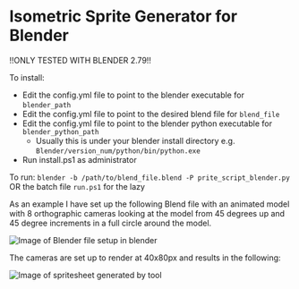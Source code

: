 # Isometric Sprite Generator for Blender


!!ONLY TESTED WITH BLENDER 2.79!!

To install:
- Edit the config.yml file to point to the blender executable for `blender_path`
- Edit the config.yml file to point to the desired blend file for `blend_file`
- Edit the config.yml file to point to the blender python executable for `blender_python_path`
  - Usually this is under your blender install directory e.g. `Blender/version_num/python/bin/python.exe`
- Run install.ps1 as administrator

To run: `blender -b /path/to/blend_file.blend -P prite_script_blender.py` OR the batch file `run.ps1` for the lazy

As an example I have set up the following Blend file with an animated model with 8 orthographic cameras looking at the model from 45 degrees up and 45 degree increments in a full circle around the model.

![Image of Blender file setup in blender](/images/blender_example.PNG?raw=true)

The cameras are set up to render at 40x80px and results in the following:

![Image of spritesheet generated by tool](/images/output_example.png?raw=true)
